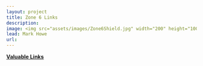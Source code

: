 ```yaml
---
layout: project
title: Zone 6 Links
description: 
image: <img src="assets/images/Zone6Shield.jpg" width="200" height="100">
lead: Mark Howe
url: 
---
```


[**Valuable Links**](/Zone6) 
